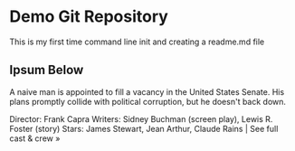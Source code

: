 # Demo Git Repository

This is my first time command line init and creating a readme.md file


## Ipsum Below

A naive man is appointed to fill a vacancy in the United States Senate. His plans promptly collide with political corruption, but he doesn't back down.

Director: Frank Capra
Writers: Sidney Buchman (screen play), Lewis R. Foster (story)
Stars: James Stewart, Jean Arthur, Claude Rains | See full cast & crew »
